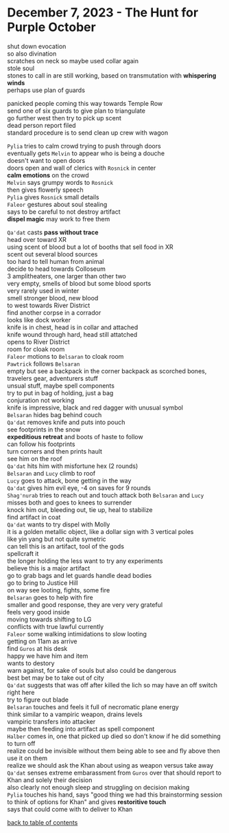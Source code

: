 # December 7, 2023 - The Hunt for Purple October

shut down evocation  
so also divination  
scratches on neck so maybe used collar again  
stole soul  
stones to call in are still working, based on transmutation with **whispering winds**  
perhaps use plan of guards

panicked people coming this way towards Temple Row  
send one of six guards to give plan to triangulate  
go further west then try to pick up scent  
dead person report filed  
standard procedure is to send clean up crew with wagon  

`Pylia` tries to calm crowd trying to push through doors  
eventually gets `Melvin` to appear who is being a douche  
doesn't want to open doors  
doors open and wall of clerics with `Rosnick` in center  
**calm emotions** on the crowd  
`Melvin` says grumpy words to `Rosnick`  
then gives flowerly speech  
`Pylia` gives `Rosnick` small details  
`Faleor` gestures about soul stealing  
says to be careful to not destroy artifact  
**dispel magic** may work to free them  

`Qa'dat` casts **pass without trace**  
head over toward XR  
using scent of blood but a lot of booths that sell food in XR  
scent out several blood sources  
too hard to tell human from animal  
decide to head towards Colloseum  
3 amplitheaters, one larger than other two  
very empty, smells of blood but some blood sports  
very rarely used in winter  
smell stronger blood, new blood  
to west towards River District  
find another corpse in a corrador  
looks like dock worker  
knife is in chest, head is in collar and attached  
knife wound through hard, head still attatched  
opens to River District  
room for cloak room  
`Faleor` motions to `Belsaran` to cloak room  
`Pawtrick` follows `Belsaran`  
empty but see a backpack in the corner
backpack as scorched bones, travelers gear, adventurers stuff  
unsual stuff, maybe spell components  
try to put in bag of holding, just a bag  
conjuration not working  
knife is impressive, black and red dagger with unusual symbol  
`Belsaran` hides bag behind couch  
`Qa'dat` removes knife and puts into pouch  
see footprints in the snow  
**expeditious retreat** and boots of haste to follow  
can follow his footprints  
turn corners and then prints hault  
see him on the roof  
`Qa'dat` hits him with misfortune hex (2 rounds)  
`Belsaran` and `Lucy` climb to roof  
`Lucy` goes to attack, bone getting in the way  
`Qa'dat` gives him evil eye, -4 on saves for 9 rounds  
`Shag'nurab` tries to reach out and touch attack both `Belsaran` and `Lucy`  
misses both and goes to knees to surrender  
knock him out, bleeding out, tie up, heal to stabilize  
find artifact in coat  
`Qa'dat` wants to try dispel with Molly  
it is a golden metallic object, like a dollar sign with 3 vertical poles  
like yin yang but not quite symetric  
can tell this is an artifact, tool of the gods  
spellcraft it  
the longer holding the less want to try any experiments  
believe this is a major artifact  
go to grab bags and let guards handle dead bodies  
go to bring to Justice Hill  
on way see looting, fights, some fire  
`Belsaran` goes to help with fire  
smaller and good response, they are very very grateful  
feels very good inside  
moving towards shifting to LG  
conflicts with true lawful currently  
`Faleor` some walking intimidations to slow looting  
getting on 11am as arrive  
find `Guros` at his desk  
happy we have him and item  
wants to destory  
warn against, for sake of souls but also could be dangerous  
best bet may be to take out of city  
`Qa'dat` suggests that was off after killed the lich so may have an off switch right here  
try to figure out blade  
`Belsaran` touches and feels it full of necromatic plane energy  
think similar to a vampiric weapon, drains levels  
vampiric transfers into attacker  
maybe then feeding into artifact as spell component  
`Halber` comes in, one that picked up died so don't know if he did something to turn off  
realize could be invisible without them being able to see and fly above then use it on them  
realize we should ask the Khan about using as weapon versus take away  
`Qa'dat` senses extreme embarassment from `Guros` over that should report to Khan and solely their decision  
also clearly not enough sleep and struggling on decision making  
`Pylia` touches his hand, says "good thing we had this brainstorming session to think of options for Khan" and gives **restoritive touch**  
says that could come with to deliver to Khan  

[back to table of contents](/sessions/README.md)
